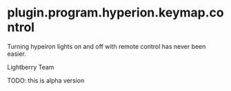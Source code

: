 # plugin.program.hyperion.keymap.control

Turning hypeiron lights on and off with remote control has never been easier.

Lightberry Team

TODO:
this is alpha version 
